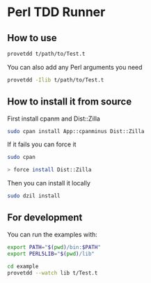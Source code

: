 # Perl TDD Runner

## How to use

```bash
provetdd t/path/to/Test.t
```

You can also add any Perl arguments you need

```bash
provetdd -Ilib t/path/to/Test.t
```

## How to install it from source

First install cpanm and Dist::Zilla

```bash
sudo cpan install App::cpanminus Dist::Zilla
```

If it fails you can force it

```bash
sudo cpan

> force install Dist::Zilla
```

Then you can install it locally

```bash
sudo dzil install
```

## For development

You can run the examples with:

```bash
export PATH="$(pwd)/bin:$PATH"
export PERL5LIB="$(pwd)/lib"

cd example
provetdd --watch lib t/Test.t
```
